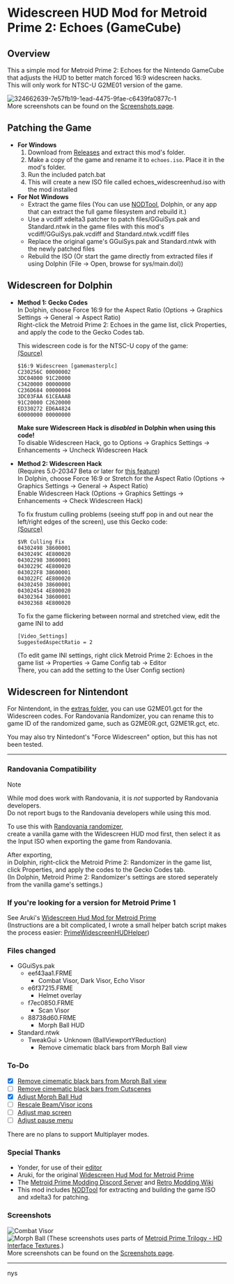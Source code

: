 # Widescreen HUD Mod for Metroid Prime 2: Echoes (GameCube)

## Overview

This a simple mod for Metroid Prime 2: Echoes for the Nintendo GameCube that adjusts the HUD to better match forced 16:9 widescreen hacks.  
This will only work for NTSC-U G2ME01 version of the game.

![324662639-7e57fb19-1ead-4475-9fae-c6439fa0877c-1](https://github.com/Nystrata/EchoesWidescreenHUD/assets/15365192/41aa7660-7b33-4611-9aec-13ecd7487cfe)  
More screenshots can be found on the [Screenshots page](https://github.com/Nystrata/EchoesWidescreenHUD/wiki/Screenshots).  


## Patching the Game
* **For Windows**
  1. Download from [Releases](https://github.com/Nystrata/echoeswidescreenhud/releases) and extract this mod's folder.
  2. Make a copy of the game and rename it to `echoes.iso`. Place it in the mod's folder.
  3. Run the included patch.bat
  4. This will create a new ISO file called echoes_widescreenhud.iso with the mod installed
* **For Not Windows**
  * Extract the game files (You can use [NODTool](https://github.com/AxioDL/nod), Dolphin, or any app that can extract the full game filesystem and rebuild it.)
  * Use a vcdiff xdelta3 patcher to patch files/GGuiSys.pak and Standard.ntwk in the game files with this mod's vcdiff/GGuiSys.pak.vcdiff and Standard.ntwk.vcdiff files
  * Replace the original game's GGuiSys.pak and Standard.ntwk with the newly patched files
  * Rebuild the ISO (Or start the game directly from extracted files if using Dolphin (File -> Open, browse for sys/main.dol))

## Widescreen for Dolphin
* **Method 1: Gecko Codes**  
  In Dolphin, choose Force 16:9 for the Aspect Ratio (Options -> Graphics Settings -> General -> Aspect Ratio)   
  Right-click the Metroid Prime 2: Echoes in the game list, click Properties, and apply the code to the Gecko Codes tab.  
  
  This widescreen code is for the NTSC-U copy of the game:  
  [(Source)](https://wiki.dolphin-emu.org/index.php?title=Metroid_Prime_2:_Echoes_(GC)#16:9_Aspect_Ratio_Fix)  
  ```
  $16:9 Widescreen [gamemasterplc]
  C230256C 00000002
  3DC04000 91C20000
  C3420000 00000000
  C236D684 00000004
  3DC03FAA 61CEAAAB
  91C20000 C2620000
  ED330272 ED6A4824
  60000000 00000000
  ```  
  **Make sure Widescreen Hack is *disabled* in Dolphin when using this code!**  
  To disable Widescreen Hack, go to Options -> Graphics Settings -> Enhancements -> Uncheck Widescreen Hack
* **Method 2: Widescreen Hack**    
  (Requires 5.0-20347 Beta or later for [this feature](https://dolphin-emu.org/blog/2023/11/25/dolphin-progress-report-august-september-and-october-2023/#50-20097-and-50-20109-allow-widescreen-heuristic-to-be-modified-per-game-by-oatmealdome-and-billiard))  
  In Dolphin, choose Force 16:9 or Stretch for the Aspect Ratio (Options -> Graphics Settings -> General -> Aspect Ratio)   
  Enable Widescreen Hack (Options -> Graphics Settings -> Enhancements -> Check Widescreen Hack)
  
  To fix frustum culling problems (seeing stuff pop in and out near the left/right edges of the screen), use this Gecko code:  
  [(Source)](https://wiki.dolphin-emu.org/index.php?title=Metroid_Prime_2:_Echoes_(GC)#NA)
  ```
  $VR Culling Fix
  04302498 38600001
  0430249C 4E800020
  04302298 38600001
  0430229C 4E800020
  043022F8 38600001
  043022FC 4E800020
  04302450 38600001
  04302454 4E800020
  04302364 38600001
  04302368 4E800020
  ```
  
  To fix the game flickering between normal and stretched view, edit the game INI to add  
  ```
  [Video_Settings]
  SuggestedAspectRatio = 2
  ```
  (To edit game INI settings, right click Metroid Prime 2: Echoes in the game list -> Properties -> Game Config tab -> Editor  
  There, you can add the setting to the User Config section)

## Widescreen for Nintendont
For Nintendont, in the [extras folder](https://github.com/Nystrata/EchoesWidescreenHUD/tree/main/extras), you can use G2ME01.gct for the Widescreen codes.
For Randovania Randomizer, you can rename this to game ID of the randomized game, such as G2ME0R.gct, G2ME1R.gct, etc.

You may also try Nintedont's "Force Widescreen" option, but this has not been tested.


***
### Randovania Compatibility
> [!NOTE]  
> While mod does work with Randovania, it is *not* supported by Randovania developers.  
> Do not report bugs to the Randovania developers while using this mod.

To use this with [Randovania randomizer](https://github.com/randovania/randovania),  
create a vanilla game with the Widescreen HUD mod first, then select it as the Input ISO when exporting the game from Randovania.  

After exporting,  
in Dolphin, right-click the Metroid Prime 2: Randomizer in the game list, click Properties, and apply the codes to the Gecko Codes tab.  
(In Dolphin, Metroid Prime 2: Randomizer's settings are stored seperately from the vanilla game's settings.)

### If you're looking for a version for Metroid Prime 1
See Aruki's [Widescreen Hud Mod for Metroid Prime](https://wiki.dolphin-emu.org/index.php?title=Metroid_Prime_(GC)#16:9_HUD_Mod)    
(Instructions are a bit complicated, I wrote a small helper batch script makes the process easier: [PrimeWidescreenHUDHelper](https://github.com/Nystrata/PrimeWidescreenHUDHelper))

### Files changed
- GGuiSys.pak
  - eef43aa1.FRME 
    - Combat Visor, Dark Visor, Echo Visor
  - e6f37215.FRME
    - Helmet overlay
  - f7ec0850.FRME 
    - Scan Visor
  - 88738d60.FRME
    - Morph Ball HUD
- Standard.ntwk
  - TweakGui > Unknown (BallViewportYReduction)
    - Remove cimematic black bars from Morph Ball view

### To-Do
- [X] [Remove cimematic black bars from Morph Ball view](https://github.com/Nystrata/EchoesWidescreenHUD/issues/1)
- [ ] [Remove cimematic black bars from Cutscenes](https://github.com/Nystrata/EchoesWidescreenHUD/issues/2)
- [X] [Adjust Morph Ball Hud](https://github.com/Nystrata/EchoesWidescreenHUD/issues/3)
- [ ] [Rescale Beam/Visor icons](https://github.com/Nystrata/EchoesWidescreenHUD/issues/5)
- [ ] [Adjust map screen](https://github.com/Nystrata/EchoesWidescreenHUD/issues/4)
- [ ] [Adjust pause menu](https://github.com/Nystrata/EchoesWidescreenHUD/issues/4)

There are no plans to support Multiplayer modes.

### Special Thanks  
- Yonder, for use of their [editor](https://github.com/xchellx/three.js)
- Aruki, for the original [Widescreen Hud Mod for Metroid Prime](https://wiki.dolphin-emu.org/index.php?title=Metroid_Prime_(GC)#16:9_HUD_Mod)
- The [Metroid Prime Modding Discord Server](https://discord.gg/pTQZcFS) and [Retro Modding Wiki](https://wiki.axiodl.com/w/Main_Page)
- This mod includes [NODTool](https://github.com/AxioDL/nod) for extracting and building the game ISO  
  and xdelta3 for patching.

### Screenshots
![Combat Visor](https://github.com/Nystrata/EchoesWidescreenHUD/assets/15365192/307816f2-c4e0-48b1-a4e6-d789552dec9f)  
![Morph Ball](https://github.com/Nystrata/EchoesWidescreenHUD/assets/15365192/f4b94587-a3c3-4532-a1a0-56eda6abf99e)
(These screenshots uses parts of [Metroid Prime Trilogy - HD Interface Textures](https://forums.dolphin-emu.org/Thread-metroid-prime-trilogy-hd-interface-textures-v-1-7-may-01-2021).)  
More screenshots can be found on the [Screenshots page](https://github.com/Nystrata/EchoesWidescreenHUD/wiki/Screenshots).  

***

nys
